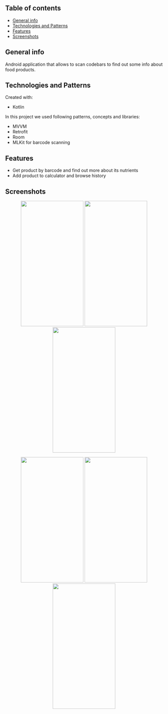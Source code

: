 ## Table of contents
* [General info](#general-info)
* [Technologies and Patterns](#technologies-and-patterns)
* [Features](#features)
* [Screenshots](#screenshots)

## General info
Android application that allows to scan codebars to find out some info about food products.
    
## Technologies and Patterns
Created with:
* Kotlin

In this project we used following patterns, concepts and libraries:
* MVVM
* Retrofit
* Room
* MLKit for barcode scanning
    
## Features
* Get product by barcode and find out more about its nutrients
* Add product to calculator and browse history

## Screenshots
<p align = "center">
<img src="https://user-images.githubusercontent.com/52087343/125659069-7da811e0-e6ff-4545-96d4-3a9fb1b95295.jpg" data-canonical-src="https://gyazo.com/eb5c5741b6a9a16c692170a41a49c858.png" width="200" height="400" />
<img src="https://user-images.githubusercontent.com/52087343/125659071-d4adc1ca-74a0-4775-9830-8c81ae94c73e.jpg" data-canonical-src="https://gyazo.com/eb5c5741b6a9a16c692170a41a49c858.png" width="200" height="400" />
<img src="https://user-images.githubusercontent.com/52087343/125659072-d1616a4b-5cfe-4550-a4d3-a4975b3fc7b8.jpg" data-canonical-src="https://gyazo.com/eb5c5741b6a9a16c692170a41a49c858.png" width="200" height="400" />
</p>
<p align="center">
<img src="https://user-images.githubusercontent.com/52087343/125659075-db21e7a4-c68c-4acc-9276-349cdf0138cb.jpg" data-canonical-src="https://gyazo.com/eb5c5741b6a9a16c692170a41a49c858.png" width="200" height="400" />
<img src="https://user-images.githubusercontent.com/52087343/125659066-2e5c42e6-5d92-4558-baaf-ee469b36f2af.jpg" data-canonical-src="https://gyazo.com/eb5c5741b6a9a16c692170a41a49c858.png" width="200" height="400" />
<img src="https://user-images.githubusercontent.com/52087343/125659068-2354f93e-0ddf-4dbe-b503-42512a0d6fd8.jpg" data-canonical-src="https://gyazo.com/eb5c5741b6a9a16c692170a41a49c858.png" width="200" height="400" margin = "-20px 0 0 -20px;" />
</p>
